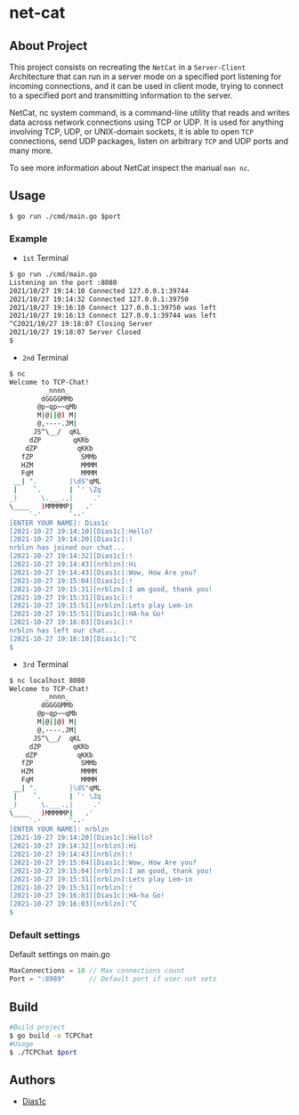 # net-cat
## About Project
This project consists on recreating the `NetCat` in a `Server-Client` Architecture that can run in a server mode on a specified port listening for incoming connections, and it can be used in client mode, trying to connect to a specified port and transmitting information to the server.

NetCat, nc system command, is a command-line utility that reads and writes data across network connections using TCP or UDP. It is used for anything involving TCP, UDP, or UNIX-domain sockets, it is able to open `TCP` connections, send UDP packages, listen on arbitrary `TCP` and UDP ports and many more.

To see more information about NetCat inspect the manual `man nc`.
## Usage
```
$ go run ./cmd/main.go $port
```
### Example
- `1st` Terminal
```bash
$ go run ./cmd/main.go
Listening on the port :8080
2021/10/27 19:14:10 Connected 127.0.0.1:39744
2021/10/27 19:14:32 Connected 127.0.0.1:39750
2021/10/27 19:16:10 Connect 127.0.0.1:39750 was left
2021/10/27 19:16:13 Connect 127.0.0.1:39744 was left
^C2021/10/27 19:18:07 Closing Server
2021/10/27 19:18:07 Server Closed
$ 
```
- `2nd` Terminal
```bash
$ nc 
Welcome to TCP-Chat!
         _nnnn_
        dGGGGMMb
       @p~qp~~qMb
       M|@||@) M|
       @,----.JM|
      JS^\__/  qKL
     dZP        qKRb
    dZP          qKKb
   fZP            SMMb
   HZM            MMMM
   FqM            MMMM
 __| ".        |\dS"qML
 |    `.       | `' \Zq
_)      \.___.,|     .'
\____   )MMMMMP|   .'
     `-'       `--'
[ENTER YOUR NAME]: Dias1c
[2021-10-27 19:14:10][Dias1c]:Hello? 
[2021-10-27 19:14:20][Dias1c]:!
nrblzn has joined our chat...
[2021-10-27 19:14:32][Dias1c]:!
[2021-10-27 19:14:43][nrblzn]:Hi
[2021-10-27 19:14:43][Dias1c]:Wow, How Are you?
[2021-10-27 19:15:04][Dias1c]:!
[2021-10-27 19:15:31][nrblzn]:I am good, thank you!
[2021-10-27 19:15:31][Dias1c]:!
[2021-10-27 19:15:51][nrblzn]:Lets play Lem-in
[2021-10-27 19:15:51][Dias1c]:HA-ha Go!
[2021-10-27 19:16:03][Dias1c]:!
nrblzn has left our chat...
[2021-10-27 19:16:10][Dias1c]:^C
$ 
```
- `3rd` Terminal
```bash
$ nc localhost 8080
Welcome to TCP-Chat!
         _nnnn_
        dGGGGMMb
       @p~qp~~qMb
       M|@||@) M|
       @,----.JM|
      JS^\__/  qKL
     dZP        qKRb
    dZP          qKKb
   fZP            SMMb
   HZM            MMMM
   FqM            MMMM
 __| ".        |\dS"qML
 |    `.       | `' \Zq
_)      \.___.,|     .'
\____   )MMMMMP|   .'
     `-'       `--'
[ENTER YOUR NAME]: nrblzn
[2021-10-27 19:14:20][Dias1c]:Hello?
[2021-10-27 19:14:32][nrblzn]:Hi
[2021-10-27 19:14:43][nrblzn]:!
[2021-10-27 19:15:04][Dias1c]:Wow, How Are you?
[2021-10-27 19:15:04][nrblzn]:I am good, thank you!
[2021-10-27 19:15:31][nrblzn]:Lets play Lem-in
[2021-10-27 19:15:51][nrblzn]:!
[2021-10-27 19:16:03][Dias1c]:HA-ha Go!
[2021-10-27 19:16:03][nrblzn]:^C
$ 
```
### Default settings
Default settings on main.go
```go
MaxConnections = 10 // Max connections count
Port = ":8989"      // Default port if user not sets
```
## Build
```bash
#Build project
$ go build -o TCPChat
#Usage
$ ./TCPChat $port
```
## Authors
- [Dias1c](https://github.com/Dias1c)